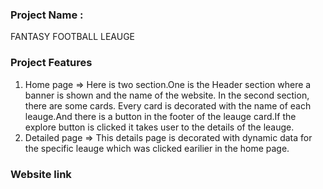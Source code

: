 
### Project Name :
FANTASY FOOTBALL LEAUGE  

### Project Features 
1. Home page => Here is two section.One is the Header section where a banner is shown and the name of the website. In the second section, there are some cards. Every card is decorated with the name of each leauge.And there is a button in the footer of the leauge card.If the explore button is clicked it takes user to the details of the leauge.
2. Detailed page => This details page is decorated with dynamic data for the specific leauge which was clicked earilier in the home page.

### Website link 


